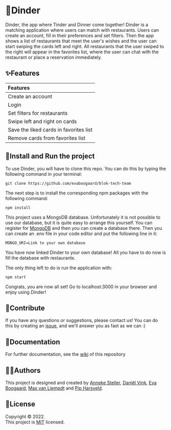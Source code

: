 # :fork_and_knife:Dinder

Dinder, the app where Tinder and Dinner come together! Dinder is a matching application where users can match with restaurants. Users can create an account, fill in their preferences and set filters. Then the app shows a list of restaurants that meet the user's wishes and the user can start swiping the cards left and right. All restaurants that the user swiped to the right will appear in the favorites list, where the user can chat with the restaurant or place a reservation immediately.

## :sparkles:Features

|Features|
|:-------|
|Create an account|
|Login|
|Set filters for restaurants|
|Swipe left and right on cards|
|Save the liked cards in favorites list|
|Remove cards from favorites list|

## :rocket:Install and Run the project

To use Dinder, you will have to clone this repo. You can do this by typing the following command in your terminal:

```
git clone https://github.com/evaboogaard/blok-tech-team
```

The next step is to install the corresponding npm packages with the following command:

```
npm install
```

This project uses a MongoDB database. Unfortunately it is not possible to use our database, but it is quite easy to arrange this yourself. You can register for [MongoDB](https://www.mongodb.com/cloud/atlas/register) and then you can create a database there. Then you can create an .env file in your code editor and put the following line in it:

```
MONGO_URI=Link to your own database
```

You have now linked Dinder to your own database! All you have to do now is fill the database with restaurants.

The only thing left to do is run the application with:

```
npm start
```

Congrats, you are now all set! Go to localhost:3000 in your browser and enjoy using Dinder!

## :busts_in_silhouette:Contribute

If you have any questions or suggestions, please contact us! You can do this by creating an [issue](https://github.com/evaboogaard/blok-tech-team/issues), and we'll answer you as fast as we can :)

## :memo:Documentation

For further documentation, see the [wiki](https://github.com/evaboogaard/blok-tech-team/wiki) of this repository

## :technologist:Authors

This project is designed and created by [Anneke Steller](https://github.com/annekesteller), [Daniël Vink](), [Eva Boogaard](https://github.com/evaboogaard), [Max van Liempdt](https://github.com/maxvl3) and [Pip Harsveld](https://github.com/PipHarsveld).

## :page_facing_up:License

Copyright © 2022.<br>
This project is [MIT]() licensed.
